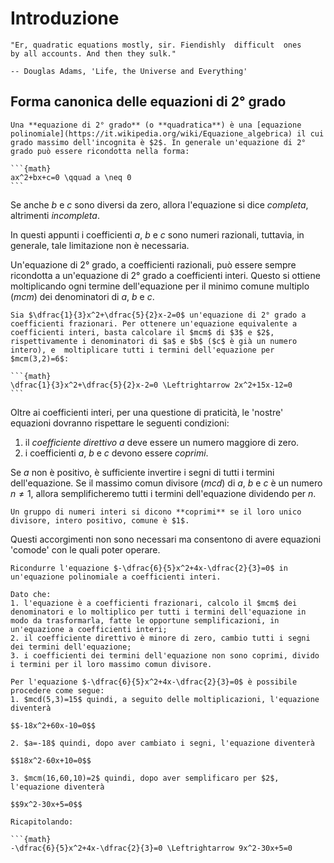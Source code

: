 # Introduzione
```{epigraph}
"Er, quadratic equations mostly, sir. Fiendishly  difficult  ones
by all accounts. And then they sulk."

-- Douglas Adams, 'Life, the Universe and Everything'
```

## Forma canonica delle equazioni di 2° grado
````{prf:definition}
Una **equazione di 2° grado** (o **quadratica**) è una [equazione polinomiale](https://it.wikipedia.org/wiki/Equazione_algebrica) il cui grado massimo dell'incognita è $2$. In generale un'equazione di 2° grado può essere ricondotta nella forma:

```{math}
ax^2+bx+c=0 \qquad a \neq 0
```
````

Se anche $b$ e $c$ sono diversi da zero, allora l'equazione si dice *completa*, altrimenti *incompleta*.

In questi appunti i coefficienti $a$, $b$ e $c$ sono numeri razionali, tuttavia, in generale, tale limitazione non è necessaria.

Un'equazione di 2° grado, a coefficienti razionali, può  essere sempre ricondotta a un'equazione di 2° grado a coefficienti interi. Questo si ottiene moltiplicando ogni termine dell'equazione per il minimo comune multiplo ($mcm$) dei denominatori di $a$, $b$ e $c$.

````{prf:example}
Sia $\dfrac{1}{3}x^2+\dfrac{5}{2}x-2=0$ un'equazione di 2° grado a coefficienti frazionari. Per ottenere un'equazione equivalente a coefficienti interi, basta calcolare il $mcm$ di $3$ e $2$, rispettivamente i denominatori di $a$ e $b$ ($c$ è già un numero intero), e  moltiplicare tutti i termini dell'equazione per $mcm(3,2)=6$:

```{math}
\dfrac{1}{3}x^2+\dfrac{5}{2}x-2=0 \Leftrightarrow 2x^2+15x-12=0
```
````
Oltre ai coefficienti interi, per una questione di praticità, le 'nostre' equazioni dovranno rispettare le seguenti condizioni:
1. il *coefficiente direttivo* $a$ deve essere un numero maggiore di zero. 
2. i coefficienti $a$, $b$ e $c$ devono essere *coprimi*. 

Se $a$ non è positivo, è sufficiente invertire i segni di tutti i termini dell'equazione. Se il massimo comun divisore ($mcd$) di $a$, $b$ e $c$ è un numero $n \neq 1$, allora semplificheremo tutti i termini dell'equazione dividendo per $n$.

```{prf:remark}
Un gruppo di numeri interi si dicono **coprimi** se il loro unico divisore, intero positivo, comune è $1$.
```

Questi accorgimenti non sono necessari ma consentono di avere equazioni 'comode' con le quali poter operare.

```{prf:example}
Ricondurre l'equazione $-\dfrac{6}{5}x^2+4x-\dfrac{2}{3}=0$ in un'equazione polinomiale a coefficienti interi.

Dato che:
1. l'equazione è a coefficienti frazionari, calcolo il $mcm$ dei denominatori e lo moltiplico per tutti i termini dell'equazione in modo da trasformarla, fatte le opportune semplificazioni, in un'equazione a coefficienti interi;
2. il coefficiente direttivo è minore di zero, cambio tutti i segni dei termini dell'equazione;
3. i coefficienti dei termini dell'equazione non sono coprimi, divido i termini per il loro massimo comun divisore.

Per l'equazione $-\dfrac{6}{5}x^2+4x-\dfrac{2}{3}=0$ è possibile procedere come segue:
1. $mcd(5,3)=15$ quindi, a seguito delle moltiplicazioni, l'equazione diventerà 

$$-18x^2+60x-10=0$$

2. $a=-18$ quindi, dopo aver cambiato i segni, l'equazione diventerà 

$$18x^2-60x+10=0$$

3. $mcm(16,60,10)=2$ quindi, dopo aver semplificaro per $2$, l'equazione diventerà 

$$9x^2-30x+5=0$$

Ricapitolando:

```{math}
-\dfrac{6}{5}x^2+4x-\dfrac{2}{3}=0 \Leftrightarrow 9x^2-30x+5=0
```

````
